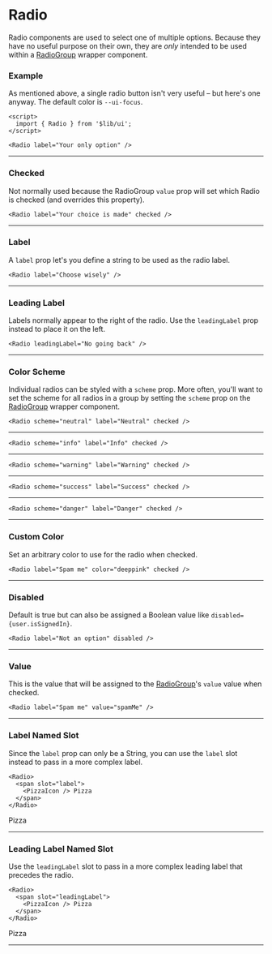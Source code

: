 <script>
	import { RadioGroup, Radio } from '$lib/ui';
  import Tables from './Tables.svelte';
  import { Pizza } from 'lucide-svelte';

  let make = 'tesla';
</script>

# Radio

Radio components are used to select one of multiple options. Because they have no useful purpose on their own, they are
*only* intended to be used within a [RadioGroup](/radio-group) wrapper component.

### Example

As mentioned above, a single radio button isn't very useful – but here's one anyway. The default color is `--ui-focus`.

```svelte
<script>
  import { Radio } from '$lib/ui';
</script>

<Radio label="Your only option" />
```
<Radio label="Your only option" />

---

### Checked

Not normally used because the RadioGroup `value` prop will set which Radio is checked (and overrides this property).

```svelte
<Radio label="Your choice is made" checked />
```
<Radio label="Your choice is made" checked />

---

### Label

A `label` prop let's you define a string to be used as the radio label.

```svelte
<Radio label="Choose wisely" />
```
<Radio label="Choose wisely" />

---

### Leading Label

Labels normally appear to the right of the radio. Use the `leadingLabel` prop instead to place it on the left.

```svelte
<Radio leadingLabel="No going back" />
```
<Radio leadingLabel="No going back" />

---

### Color Scheme

Individual radios can be styled with a `scheme` prop. More often, you'll want to set the scheme for all radios in a group
by setting the `scheme` prop on the [RadioGroup](/radio-group) wrapper component.

```svelte
<Radio scheme="neutral" label="Neutral" checked />
```
<Radio scheme="neutral" label="Neutral" checked />

---

```svelte
<Radio scheme="info" label="Info" checked />
```
<Radio scheme="info" label="Info" checked />

---

```svelte
<Radio scheme="warning" label="Warning" checked />
```
<Radio scheme="warning" label="Warning" checked />

---

```svelte
<Radio scheme="success" label="Success" checked />
```
<Radio scheme="success" label="Success" checked />

---

```svelte
<Radio scheme="danger" label="Danger" checked />
```
<Radio scheme="danger" label="Danger" checked />

---

### Custom Color

Set an arbitrary color to use for the radio when checked.

```svelte
<Radio label="Spam me" color="deeppink" checked />
```
<Radio label="Spam me" color="deeppink" checked />

---

### Disabled

Default is true but can also be assigned a Boolean value like `disabled={user.isSignedIn}`.

```svelte
<Radio label="Not an option" disabled />
```
<Radio label="Not an option" disabled />

---

### Value

This is the value that will be assigned to the [RadioGroup](/radio-group)'s
`value` value when checked.

```svelte
<Radio label="Spam me" value="spamMe" />
```
<Radio label="Spam me" value="spamMe" />


---

### Label Named Slot

Since the `label` prop can only be a String, you can use the `label` slot instead to pass in a more complex label.

```svelte
<Radio>
  <span slot="label">
    <PizzaIcon /> Pizza
  </span>
</Radio>
```
<Radio>
  <span class="flex items-center gap-1" slot="label">
    <Pizza size={18} /> Pizza</span>
</Radio>


---

### Leading Label Named Slot

Use the `leadingLabel` slot to pass in a more complex leading label that precedes the radio.

```svelte
<Radio>
  <span slot="leadingLabel">
    <PizzaIcon /> Pizza
  </span>
</Radio>
```
<Radio>
  <span class="flex items-center gap-1" slot="leadingLabel">
    <Pizza size={18} /> Pizza</span>
</Radio>

---

<Tables />